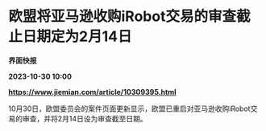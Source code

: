# 欧盟将亚马逊收购iRobot交易的审查截止日期定为2月14日
**界面快报**

**2023-10-30 10:00**

**https://www.jiemian.com/article/10309395.html**

10月30日，欧盟委员会的案件页面更新显示，欧盟已重启对亚马逊收购iRobot交易的审查，并将2月14日设为审查截至日期。